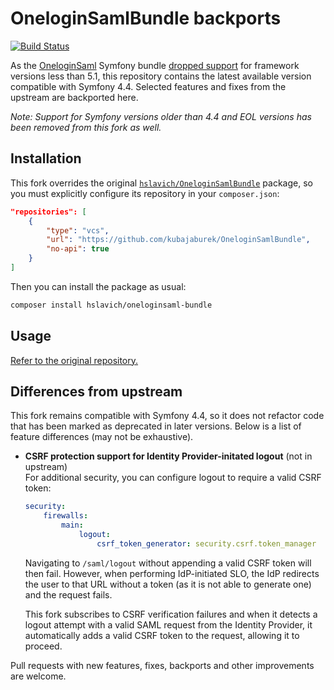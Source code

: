 # OneloginSamlBundle backports

[![Build Status](https://travis-ci.org/kubajaburek/OneloginSamlBundle.svg?branch=v1)](https://travis-ci.org/kubajaburek/OneloginSamlBundle)

As the [OneloginSaml](https://github.com/hslavich/OneloginSamlBundle) Symfony bundle [dropped support](https://github.com/hslavich/OneloginSamlBundle/pull/125) for framework versions less than 5.1, this repository contains the latest available version compatible with Symfony 4.4. Selected features and fixes from the upstream are backported here.

*Note: Support for Symfony versions older than 4.4 and EOL versions has been removed from this fork as well.*

Installation
------------

This fork overrides the original [`hslavich/OneloginSamlBundle`](https://github.com/hslavich/OneloginSamlBundle) package, so you must explicitly configure its repository in your `composer.json`:

``` json
"repositories": [
    {
        "type": "vcs",
        "url": "https://github.com/kubajaburek/OneloginSamlBundle",
        "no-api": true
    }
]
```

Then you can install the package as usual:

``` bash
composer install hslavich/oneloginsaml-bundle
```

Usage
-----

[Refer to the original repository.](https://github.com/kubajaburek/OneloginSamlBundle/blob/ae9efea27043e04140690cf0645cffb51afe5b4d/README.md)

Differences from upstream
-------------------------

This fork remains compatible with Symfony 4.4, so it does not refactor code that has been marked as deprecated in later versions. Below is a list of feature differences (may not be exhaustive).

-   **CSRF protection support for Identity Provider-initated logout** (not in upstream)\
    For additional security, you can configure logout to require a valid CSRF token:

    ``` yaml
    security:
        firewalls:
            main:
                logout:
                    csrf_token_generator: security.csrf.token_manager
    ```

    Navigating to `/saml/logout` without appending a valid CSRF token will then fail. However, when performing IdP-initiated SLO, the IdP redirects the user to that URL without a token (as it is not able to generate one) and the request fails.

    This fork subscribes to CSRF verification failures and when it detects a logout attempt with a valid SAML request from the Identity Provider, it automatically adds a valid CSRF token to the request, allowing it to proceed.

Pull requests with new features, fixes, backports and other improvements are welcome.